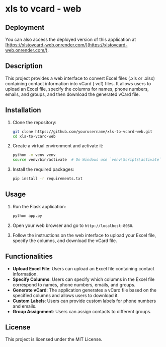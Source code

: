 # xls to vcard - web
## Deployment
You can also access the deployed version of this application at [https://xlstovcard-web.onrender.com/](https://xlstovcard-web.onrender.com/).

## Description
This project provides a web interface to convert Excel files (.xls or .xlsx) containing contact information into vCard (.vcf) files. It allows users to upload an Excel file, specify the columns for names, phone numbers, emails, and groups, and then download the generated vCard file.

## Installation
1. Clone the repository:
    ```sh
    git clone https://github.com/yourusername/xls-to-vcard-web.git
    cd xls-to-vcard-web
    ```

2. Create a virtual environment and activate it:
    ```sh
    python -m venv venv
    source venv/bin/activate  # On Windows use `venv\Scripts\activate`
    ```

3. Install the required packages:
    ```sh
    pip install -r requirements.txt
    ```

## Usage
1. Run the Flask application:
    ```sh
    python app.py
    ```

2. Open your web browser and go to `http://localhost:8050`.

3. Follow the instructions on the web interface to upload your Excel file, specify the columns, and download the vCard file.


## Functionalities
- **Upload Excel File**: Users can upload an Excel file containing contact information.
- **Specify Columns**: Users can specify which columns in the Excel file correspond to names, phone numbers, emails, and groups.
- **Generate vCard**: The application generates a vCard file based on the specified columns and allows users to download it.
- **Custom Labels**: Users can provide custom labels for phone numbers and emails.
- **Group Assignment**: Users can assign contacts to different groups.

## License
This project is licensed under the MIT License.
